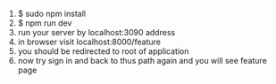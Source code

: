 1. $ sudo npm install
2. $ npm run dev
3. run your server by localhost:3090 address
4. in browser visit localhost:8000/feature
5. you should be redirected to root of application
6. now try sign in and back to thus path again and you will see feature page 
